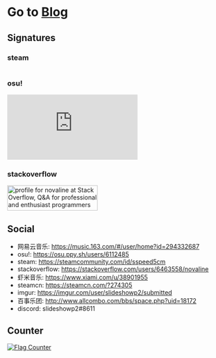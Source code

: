 # Go to [Blog](https://github.com/mrdulin/blog/issues)

## Signatures

### steam

<a href="http://steamsignature.com"><img src="https://steamsignature.com/card/0/76561198142513329.png" alt=""/></a>

### osu!

![osu](https://osusig.lolico.moe/sig.php?colour=yellow&uname=slideshowp2&mode=3&pp=1&countryrank&flagstroke&darkheader&darktriangles&xpbar)

### stackoverflow

<a href="https://stackoverflow.com/users/6463558/novaline">
<img src="https://stackoverflow.com/users/flair/6463558.png" width="208" height="58" alt="profile for novaline at Stack Overflow, Q&amp;A for professional and enthusiast programmers" title="profile for novaline at Stack Overflow, Q&amp;A for professional and enthusiast programmers">
</a>

## Social

- 网易云音乐: https://music.163.com/#/user/home?id=294332687
- osu!: https://osu.ppy.sh/users/6112485
- steam: https://steamcommunity.com/id/sspeed5cm
- stackoverflow: https://stackoverflow.com/users/6463558/novaline
- 虾米音乐: https://www.xiami.com/u/38901955
- steamcn: https://steamcn.com/?274305
- imgur: https://imgur.com/user/slideshowp2/submitted
- 百事乐团: http://www.allcombo.com/bbs/space.php?uid=18172
- discord: slideshowp2#8611

## Counter

<a href="https://info.flagcounter.com/ab0j"><img src="https://s11.flagcounter.com/count2/ab0j/bg_FFFFFF/txt_000000/border_CCCCCC/columns_5/maxflags_30/viewers_0/labels_1/pageviews_1/flags_0/percent_0/" alt="Flag Counter" border="0"></a>

